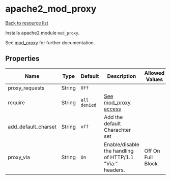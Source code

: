 # apache2_mod_proxy

[Back to resource list](../README.md#resources)

Installs apache2 module `mod_proxy`.

See [mod_proxy](https://httpd.apache.org/docs/trunk/mod/mod_proxy.html) for further documentation.

## Properties

| Name                | Type   | Default      | Description                                                                           | Allowed Values    |
| ------------------- | ------ | ------------ | ------------------------------------------------------------------------------------- | ----------------- |
| proxy_requests      | String | `Off`        |                                                                                       |                   |
| require             | String | `all denied` | [See mod_proxy access](https://httpd.apache.org/docs/trunk/mod/mod_proxy.html#access) |                   |
| add_default_charset | String | `off`        | Add the default Charachter set                                                        |                   |
| proxy_via           | String | `On`         | Enable/disable the handling of HTTP/1.1 "Via:" headers.                               | Off On Full Block |

